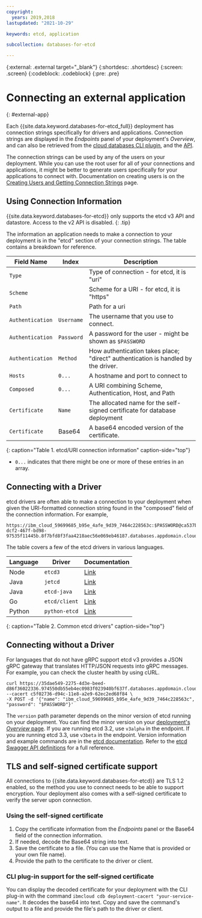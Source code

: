 ```yaml
---
copyright:
  years: 2019,2018
lastupdated: "2021-10-29"

keywords: etcd, application

subcollection: databases-for-etcd

---
```


{:external: .external target="_blank"}
{:shortdesc: .shortdesc}
{:screen: .screen}
{:codeblock: .codeblock}
{:pre: .pre}

# Connecting an external application
{: #external-app}

Each {{site.data.keyword.databases-for-etcd_full}} deployment has connection strings specifically for drivers and applications. Connection strings are displayed in the *Endpoints* panel of your deployment's *Overview*, and can also be retrieved from the [cloud databases CLI plugin](/docs/databases-cli-plugin?topic=databases-cli-plugin-cdb-reference#deployment-connections), and the [API](https://{DomainName}/apidocs/cloud-databases-api#discover-connection-information-for-a-deployment-f-e81026).

The connection strings can be used by any of the users on your deployment. While you can use the root user for all of your connections and applications, it might be better to generate users specifically for your applications to connect with. Documentation on creating users is on the [Creating Users and Getting Connection Strings](/docs/databases-for-etcd?topic=databases-for-etcd-connection-strings) page.

## Using Connection Information

{{site.data.keyword.databases-for-etcd}} only supports the etcd v3 API and datastore. Access to the v2 API is disabled.
{: .tip}

The information an application needs to make a connection to your deployment is in the "etcd" section of your connection strings. The table contains a breakdown for reference.

Field Name|Index|Description
----------|-----|-----------
`Type`||Type of connection - for etcd, it is "uri"
`Scheme`||Scheme for a URI - for etcd, it is "https"
`Path`||Path for a uri
`Authentication`|`Username`|The username that you use to connect.
`Authentication`|`Password`|A password for the user - might be shown as `$PASSWORD`
`Authentication`|`Method`|How authentication takes place; "direct" authentication is handled by the driver.
`Hosts`|`0...`|A hostname and port to connect to
`Composed`|`0...`|A URI combining Scheme, Authentication, Host, and Path
`Certificate`|`Name`|The allocated name for the self-signed certificate for database deployment
`Certificate`|Base64|A base64 encoded version of the certificate.
{: caption="Table 1. etcd/URI connection information" caption-side="top"}

* `0...` indicates that there might be one or more of these entries in an array.

## Connecting with a Driver

etcd drivers are often able to make a connection to your deployment when given the URI-formatted connection string found in the "composed" field of the connection information. For example, 
```shell
https://ibm_cloud_59699685_b95e_4afe_9d39_7464c228563c:$PASSWORD@ca537b4d-dcf2-467f-bd98-97535f11445b.8f7bfd8f3faa4218aec56e069eb46187.databases.appdomain.cloud:32218
```

The table covers a few of the etcd drivers in various languages.

Language|Driver|Documentation
----------|-----|-----------
Node|`etcd3`|[Link](https://microsoft.github.io/etcd3/classes/etcd3.html)
Java|`jetcd`|[Link](https://github.com/etcd-io/jetcd)
Java|`etcd-java`|[Link](https://github.com/IBM/etcd-java)
Go|`etcd/client`|[Link](https://github.com/etcd-io/etcd/tree/master/client)
Python|`python-etcd`|[Link](https://python-etcd.readthedocs.io/en/latest/)
{: caption="Table 2. Common etcd drivers" caption-side="top"}

## Connecting without a Driver

For languages that do not have gRPC support etcd v3 provides a JSON gRPC gateway that translates HTTP/JSON requests into gRPC messages. For example, you can check the cluster health by using cURL.
```shell
curl https://35dae549-2275-4d3e-beed-d86f36022336.974550db55eb4ec0983f023940bf637f.databases.appdomain.cloud:32460/{version}/cluster/member/list --cacert c5f02736-d94c-11e8-a2e9-62ec2ed68f84 \
-X POST -d '{"name": "ibm_cloud_59699685_b95e_4afe_9d39_7464c228563c", "password": "$PASSWORD"}'
```

The `version` path parameter depends on the minor version of etcd running on your deployment. You can find the minor version on your [deployment's _Overview_ page](/docs/databases-for-etcd?topic=databases-for-etcd-dashboard-overview). If you are running etcd 3.2, use `v3alpha` in the endpoint. If you are running etcd 3.3, use `v3beta` in the endpoint. Version information and example commands are in the [etcd documentation](https://etcd.io/docs/v3.4.0/dev-guide/api_grpc_gateway/). Refer to the [etcd Swagger API definitions](https://github.com/etcd-io/etcd/blob/master/Documentation/dev-guide/apispec/swagger/rpc.swagger.json) for a full reference. 

## TLS and self-signed certificate support

All connections to {{site.data.keyword.databases-for-etcd}} are TLS 1.2 enabled, so the method you use to connect needs to be able to support encryption. Your deployment also comes with a self-signed certificate to verify the server upon connection. 

### Using the self-signed certificate

1. Copy the certificate information from the _Endpoints_ panel or the Base64 field of the connection information. 
2. If needed, decode the Base64 string into text. 
3. Save the certificate  to a file. (You can use the Name that is provided or your own file name).
4. Provide the path to the certificate to the driver or client.

### CLI plug-in support for the self-signed certificate

You can display the decoded certificate for your deployment with the CLI plug-in with the command `ibmcloud cdb deployment-cacert "your-service-name"`. It decodes the base64 into text. Copy and save the command's output to a file and provide the file's path to the driver or client.